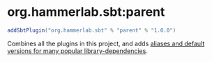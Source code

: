 # org.hammerlab.sbt:parent

```scala
addSbtPlugin("org.hammerlab.sbt" % "parent" % "1.0.0")
```

Combines all the plugins in this project, and adds [aliases and default versions for many popular library-dependencies](src/main/scala/org/hammerlab/sbt/plugin/Parent.scala).
